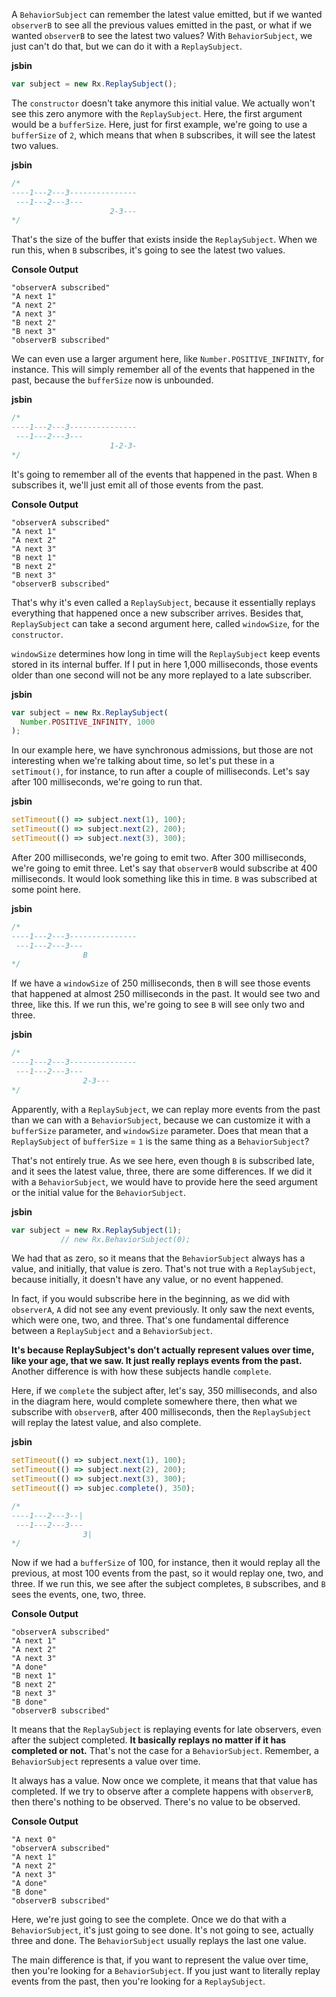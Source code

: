 A `BehaviorSubject` can remember the latest value emitted, but if we wanted `observerB` to see all the previous values emitted in the past, or what if we wanted `observerB` to see the latest two values? With `BehaviorSubject`, we just can't do that, but we can do it with a `ReplaySubject`.

**jsbin**
```javascript
var subject = new Rx.ReplaySubject();
```

The `constructor` doesn't take anymore this initial value. We actually won't see this zero anymore with the `ReplaySubject`. Here, the first argument would be a `bufferSize`. Here, just for first example, we're going to use a `bufferSize` of `2`, which means that when `B` subscribes, it will see the latest two values.

**jsbin**
```javascript
/*
----1---2---3---------------
 ---1---2---3---
                      2-3---
*/
```

That's the size of the buffer that exists inside the `ReplaySubject`. When we run this, when `B` subscribes, it's going to see the latest two values.

**Console Output**
```
"observerA subscribed"
"A next 1"
"A next 2"
"A next 3"
"B next 2"
"B next 3"
"observerB subscribed"
```

We can even use a larger argument here, like `Number.POSITIVE_INFINITY`, for instance. This will simply remember all of the events that happened in the past, because the `bufferSize` now is unbounded. 

**jsbin**
```javascript
/*
----1---2---3---------------
 ---1---2---3---
                      1-2-3-
*/
```

It's going to remember all of the events that happened in the past. When `B` subscribes it, we'll just emit all of those events from the past.

**Console Output**
```
"observerA subscribed"
"A next 1"
"A next 2"
"A next 3"
"B next 1"
"B next 2"
"B next 3"
"observerB subscribed"
```

That's why it's even called a `ReplaySubject`, because it essentially replays everything that happened once a new subscriber arrives. Besides that, `ReplaySubject` can take a second argument here, called `windowSize`, for the `constructor`.

`windowSize` determines how long in time will the `ReplaySubject` keep events stored in its internal buffer. If I put in here 1,000 milliseconds, those events older than one second will not be any more replayed to a late subscriber.

**jsbin**
```javascript
var subject = new Rx.ReplaySubject(
  Number.POSITIVE_INFINITY, 1000
);
```

In our example here, we have synchronous admissions, but those are not interesting when we're talking about time, so let's put these in a `setTimout()`, for instance, to run after a couple of milliseconds. Let's say after 100 milliseconds, we're going to run that.

**jsbin**
```javascript
setTimeout(() => subject.next(1), 100);
setTimeout(() => subject.next(2), 200);
setTimeout(() => subject.next(3), 300);
```

After 200 milliseconds, we're going to emit two. After 300 milliseconds, we're going to emit three. Let's say that `observerB` would subscribe at 400 milliseconds. It would look something like this in time. `B` was subscribed at some point here.

**jsbin**
```javascript
/*
----1---2---3---------------
 ---1---2---3---
                B
*/
```

If we have a `windowSize` of 250 milliseconds, then `B` will see those events that happened at almost 250 milliseconds in the past. It would see two and three, like this. If we run this, we're going to see `B` will see only two and three.

**jsbin**
```javascript
/*
----1---2---3---------------
 ---1---2---3---
                2-3---
*/
```

Apparently, with a `ReplaySubject`, we can replay more events from the past than we can with a `BehaviorSubject`, because we can customize it with a `bufferSize` parameter, and `windowSize` parameter. Does that mean that a `ReplaySubject` of `bufferSize` = `1` is the same thing as a `BehaviorSubject`?

That's not entirely true. As we see here, even though `B` is subscribed late, and it sees the latest value, three, there are some differences. If we did it with a `BehaviorSubject`, we would have to provide here the seed argument or the initial value for the `BehaviorSubject`.

**jsbin**
```javascript
var subject = new Rx.ReplaySubject(1);
           // new Rx.BehaviorSubject(0);
```

We had that as zero, so it means that the `BehaviorSubject` always has a value, and initially, that value is zero. That's not true with a `ReplaySubject`, because initially, it doesn't have any value, or no event happened.

In fact, if you would subscribe here in the beginning, as we did with `observerA`, `A` did not see any event previously. It only saw the next events, which were one, two, and three. That's one fundamental difference between a `ReplaySubject` and a `BehaviorSubject`.

**It's because ReplaySubject's don't actually represent values over time, like your age, that we saw. It just really replays events from the past.** Another difference is with how these subjects handle `complete`.

Here, if we `complete` the subject after, let's say, 350 milliseconds, and also in the diagram here, would complete somewhere there, then what we subscribe with `observerB`, after 400 milliseconds, then the `ReplaySubject` will replay the latest value, and also complete.

**jsbin**
```javascript
setTimeout(() => subject.next(1), 100);
setTimeout(() => subject.next(2), 200);
setTimeout(() => subject.next(3), 300);
setTimeout(() => subjec.complete(), 350);

/*
----1---2---3--|
 ---1---2---3---
                3|
*/
```

Now if we had a `bufferSize` of 100, for instance, then it would replay all the previous, at most 100 events from the past, so it would replay one, two, and three. If we run this, we see after the subject completes, `B` subscribes, and `B` sees the events, one, two, three.

**Console Output**
```
"observerA subscribed"
"A next 1"
"A next 2"
"A next 3"
"A done"
"B next 1"
"B next 2"
"B next 3"
"B done"
"observerB subscribed"
```

It means that the `ReplaySubject` is replaying events for late observers, even after the subject completed. **It basically replays no matter if it has completed or not.** That's not the case for a `BehaviorSubject`. Remember, a `BehaviorSubject` represents a value over time.

It always has a value. Now once we complete, it means that that value has completed. If we try to observe after a complete happens with `observerB`, then there's nothing to be observed. There's no value to be observed.

**Console Output**
```
"A next 0"
"observerA subscribed"
"A next 1"
"A next 2"
"A next 3"
"A done"
"B done"
"observerB subscribed"
```

Here, we're just going to see the complete. Once we do that with a `BehaviorSubject`, it's just going to see done. It's not going to see, actually three and done. The `BehaviorSubject` usually replays the last one value.

The main difference is that, if you want to represent the value over time, then you're looking for a `BehaviorSubject`. If you just want to literally replay events from the past, then you're looking for a `ReplaySubject`.